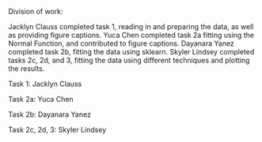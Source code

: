 Division of work:

Jacklyn Clauss completed task 1, reading in and preparing the data, as well as providing figure captions. Yuca Chen completed task 2a fitting using the Normal Function, and contributed to figure captions. Dayanara Yanez completed task 2b, fitting the data using sklearn. Skyler Lindsey completed tasks 2c, 2d, and 3, fitting the data using different techniques and plotting the results.

Task 1: Jacklyn Clauss

Task 2a: Yuca Chen

Task 2b: Dayanara Yanez

Task 2c, 2d, 3: Skyler Lindsey

